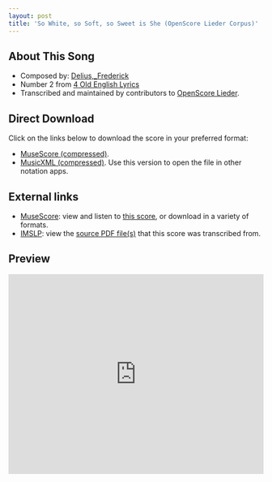 ```yaml
---
layout: post
title: 'So White, so Soft, so Sweet is She (OpenScore Lieder Corpus)'
---
```


## About This Song

- Composed by: [Delius,_Frederick](https://fourscoreandmore.org/openscore/lieder/Delius,_Frederick)
- Number 2 from [4 Old English Lyrics](https://fourscoreandmore.org/openscore/lieder/Delius,_Frederick/4_Old_English_Lyrics)
- Transcribed and maintained by contributors to [OpenScore Lieder].

[OpenScore Lieder]: https://musescore.com/openscore-lieder-corpus

## Direct Download

Click on the links below to download the score in your preferred format:
- [MuseScore (compressed)](https://github.com/openscore/lieder/blob/main/scores/Delius,_Frederick/4_Old_English_Lyrics/2_So_White,_so_Soft,_so_Sweet_is_She/lc6230258.mscz?raw=true).
- [MusicXML (compressed)](https://github.com/openscore/lieder/blob/main/scores/Delius,_Frederick/4_Old_English_Lyrics/2_So_White,_so_Soft,_so_Sweet_is_She/lc6230258.mxl?raw=true). Use this version to open the file in other notation apps.

## External links

- [MuseScore]: view and listen to [this score][MuseScore], or download in a variety of formats.
- [IMSLP]: view the [source PDF file(s)][IMSLP] that this score was transcribed from.

[MuseScore]: https://musescore.com/score/6230258
[IMSLP]: https://imslp.org/wiki/Special:ReverseLookup/148200

## Preview

<iframe width="100%" height="394" src="https://musescore.com/openscore-lieder-corpus/scores/6230258/embed" frameborder="0" allowfullscreen allow="autoplay; fullscreen"></iframe>
